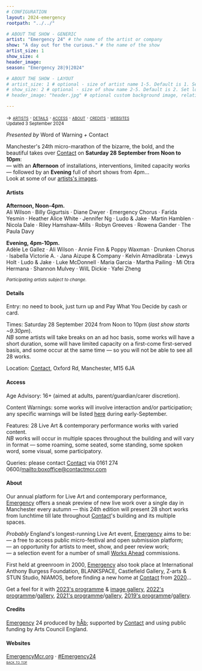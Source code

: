 ```yaml
---
# CONFIGURATION
layout: 2024-emergency
rootpath: "../../"

# ABOUT THE SHOW - GENERIC
artist: "Emergency 24" # the name of the artist or company
show: "A day out for the curious." # the name of the show
artist_size: 1
show_size: 4
header_image:  
season: "Emergency 28|9|2024"

# ABOUT THE SHOW - LAYOUT
# artist_size: 1 # optional - size of artist name 1-5. Default is 1. Set longer names to lower values
# show_size: 2 # optional - size of show name 2-5. Default is 2. Set longer names to lower values
# header_image: "header.jpg" # optional custom background image, relative to current page

---
```

<span style='font-variant: small-caps'>→ [artists](/current/2024-emergency/#artists) · [details](/current/2024-emergency/#details) · [access](/current/2024-emergency/#access) · [about](/current/2024-emergency/#about) · [credits](/current/2024-emergency/#credits) · [websites](/current/2024-emergency/#websites)</span><br><small>Updated 3 September 2024</small>     
        
*Presented by* Word of Warning *+* Contact        
        
Manchester's 24th micro-marathon of the bizarre, the bold, and the beautiful takes over <a href="https://contactmcr.com" target="_blank">Contact</a> on **Saturday 28 September from Noon to 10pm**:<br>— with an **Afternoon** of installations, interventions, limited capacity works<br>— followed by an **Evening** full of short shows from 4pm…<br>Look at some of our [artists's images](/galleries/2024-emergencypre).         
          
#### Artists         
**Afternoon, Noon-4pm.**<br>Ali Wilson · Billy Gigurtsis · Diane Dwyer · Emergency Chorus · Farida Yesmin · Heather Alice White · Jennifer Ng · Ludo & Jake · Martin Hamblen · Nicola Dale · Riley Hamshaw-Mills · Robyn Greeves · Rowena Gander · The Paula Davy         
         
**Evening, 4pm-10pm.**<br>Adèle Le Gallez · Ali Wilson · Annie Finn & Poppy Waxman · Drunken Chorus · Isabella Victorie A. · Jana Aizupe & Company · Kelvin Atmadibrata · Lewys Holt · Ludo & Jake · Luke McDonnell · Maria Garcia · Martha Pailing · Mi Otra Hermana · Shannon Mulvey · WilL Dickie · Yafei Zheng       
         
<small>*Participating artists subject to change.*</small>        
          
#### Details         
Entry: no need to book, just turn up and Pay What You Decide by cash or card.         
          
Times: Saturday 28 September 2024 from Noon to 10pm (*last show starts ~9.30pm*).<br>*NB* some artists will take breaks on an ad hoc basis, some works will have a short duration, some will have limited capacity on a first-come first-served basis, and some occur at the same time — so you will not be able to see all 28 works.         
          
Location: <a href="https://contactmcr.com/visit/getting-here" target="_blank">Contact</a>, Oxford Rd, Manchester, M15 6JA         
        
#### Access         
Age Advisory: 16+ (aimed at adults, parent/guardian/carer discretion).         
          
Content Warnings: some works will involve interaction and/or participation; any specific warnings will be listed [here](/warnings) during early-September.         
          
Features: 28 Live Art & contemporary performance works with varied content.<br>*NB* works will occur in multiple spaces throughout the building and will vary in format — some roaming, some seated, some standing, some spoken word, some visual, some participatory.         
         
Queries: please contact <a href="https://contactmcr.com/visit/access" target="_blank">Contact</a> via 0161 274 0600/<mailto:boxoffice@contactmcr.com>        
         
#### About         
Our annual platform for Live Art and contemporary performance, [Emergency](/hab/emergency) offers a sneak preview of new live work over a single day in Manchester every autumn — this 24th edition will present 28 short works from lunchtime till late throughout <a href="https://contactmcr.com" target="_blank">Contact</a>'s building and its multiple spaces.       
         
*Probably* England's longest-running Live Art event, [Emergency](/hab/emergency) aims to be:<br>— a free to access public micro-festival and open submission platform;<br>— an opportunity for artists to meet, show, and peer review work;<br>— a selection event for a number of small [Works Ahead](/hab/worksahead) commissions.        
         
First held at greenroom in 2000, [Emergency](/hab/emergency) also took place at International Anthony Burgess Foundation, BLANKSPACE, Castlefield Gallery, Z-arts & STUN Studio, NIAMOS, before finding a new home at <a href="https://contactmcr.com" target="_blank">Contact</a> from [2020](/archive/2020-emergency)…         
         
Get a feel for it with [2023's programme](/archive/2023-emergency) & [image gallery](/galleries/2023-emergency), [2022's programme](/archive/2022-emergency)/[gallery](/galleries/2022-emergency), [2021's programme](/archive/2021-emergency)/[gallery](/galleries/2021-emergency), [2019's programme](/archive/2019-emergency)/[gallery](/galleries/2019-emergency).         
        
#### Credits         
[Emergency](/hab/emergency) 24 produced by [hÅb](/hab); supported by <a href="https://contactmcr.com" target="_blank">Contact</a> and using public funding by Arts Council England.     
        
#### Websites         
<a href="http://emergencymcr.org" target="_blank">EmergencyMcr.org</a> · <a href="https://twitter.com/hashtag/Emergency24" target="_blank">#Emergency24</a>               
<small><span style='font-variant: small-caps'>[back to top](/current/2024-emergency)</span></small>
